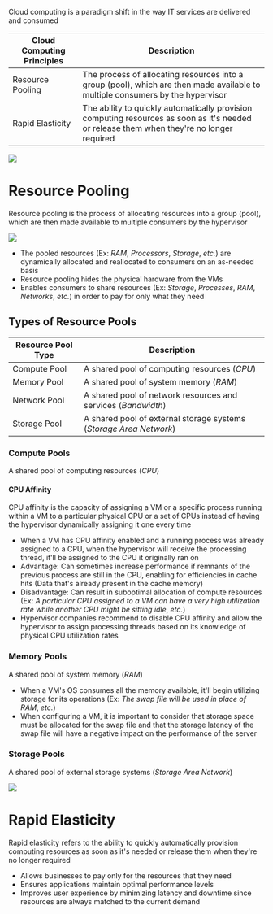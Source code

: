 Cloud computing is a paradigm shift in the way IT services are delivered and consumed

| Cloud Computing Principles | Description | 
| --- | --- |
| Resource Pooling | The process of allocating resources into a group (pool), which are then made available to multiple consumers by the hypervisor |
| Rapid Elasticity | The ability to quickly automatically provision computing resources as soon as it's needed or release them when they're no longer required |

![](https://github.com/JonmarCorpuz/SecondBrain/blob/main/Assets/Whitespace.png)

# Resource Pooling

Resource pooling is the process of allocating resources into a group (pool), which are then made available to multiple consumers by the hypervisor

![](https://github.com/JonmarCorpuz/SecondBrain/blob/main/Assets/Screenshot%202024-01-15%20155723.png)

* The pooled resources (Ex: *RAM*, *Processors*, *Storage*, *etc.*) are dynamically allocated and reallocated to consumers on an as-needed basis
* Resource pooling hides the physical hardware from the VMs 
* Enables consumers to share resources (Ex: *Storage*, *Processes*, *RAM*, *Networks*, *etc.*) in order to pay for only what they need

## Types of Resource Pools

| Resource Pool Type | Description |
| --- | --- |
| Compute Pool | A shared pool of computing resources (*CPU*) |
| Memory Pool | A shared pool of system memory (*RAM*) |
| Network Pool | A shared pool of network resources and services (*Bandwidth*) |
| Storage Pool | A shared pool of external storage systems (*Storage Area Network*) |

### Compute Pools

A shared pool of computing resources (*CPU*)

#### CPU Affinity 

CPU affinity is the capacity of assigning a VM or a specific process running within a VM to a particular physical CPU or a set of CPUs instead of having the hypervisor dynamically assigning it one every time

* When a VM has CPU affinity enabled and a running process was already assigned to a CPU, when the hypervisor will receive the processing thread, it'll be assigned to the CPU it originally ran on
* Advantage: Can sometimes increase performance if remnants of the previous process are still in the CPU, enabling for efficiencies in cache hits (Data that's already present in the cache memory)
* Disadvantage: Can result in suboptimal allocation of compute resources (Ex: *A particular CPU assigned to a VM can have a very high utilization rate while another CPU might be sitting idle*, *etc.*)
* Hypervisor companies recommend to disable CPU affinity and allow the hypervisor to assign processing threads based on its knowledge of physical CPU utilization rates

### Memory Pools

A shared pool of system memory (*RAM*)

* When a VM's OS consumes all the memory available, it'll begin utilizing storage for its operations (Ex: *The swap file will be used in place of RAM*, *etc.*)
* When configuring a VM, it is important to consider that storage space must be allocated for the swap file and that the storage latency of the swap file will have a negative impact on the performance of the server

### Storage Pools

A shared pool of external storage systems (*Storage Area Network*)

![](https://github.com/JonmarCorpuz/SecondBrain/blob/main/Assets/Whitespace.png)

# Rapid Elasticity

Rapid elasticity refers to the ability to quickly automatically provision computing resources as soon as it's needed or release them when they're no longer required

* Allows businesses to pay only for the resources that they need
* Ensures applications maintain optimal performance levels
* Improves user experience by minimizing latency and downtime since resources are always matched to the current demand
